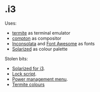 # .i3
Uses:
* [termite](https://github.com/thestinger/termite) as terminal emulator
* [compton](https://github.com/chjj/compton) as compositor
* [Inconsolata](https://github.com/chjj/compton) and [Font Awesome](http://fortawesome.github.io/Font-Awesome/) as fonts
* [Solarized](http://ethanschoonover.com/solarized) as colour palette

Stolen bits:
* [Solarized for i3](http://ethanschoonover.com/solarized).
* [Lock script](http://plankenau.com/blog/post-10/gaussianlock).
* [Power management menu](https://faq.i3wm.org/question/239/how-do-i-suspendlockscreen-and-logout/?answer=1927#post-id-1927).
* [Termite colours](https://github.com/thestinger/termite/blob/master/config)

